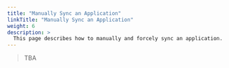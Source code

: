 ```yaml
---
title: "Manually Sync an Application"
linkTitle: "Manually Sync an Application"
weight: 6
description: >
  This page describes how to manually and forcely sync an application.
---
```


> TBA
